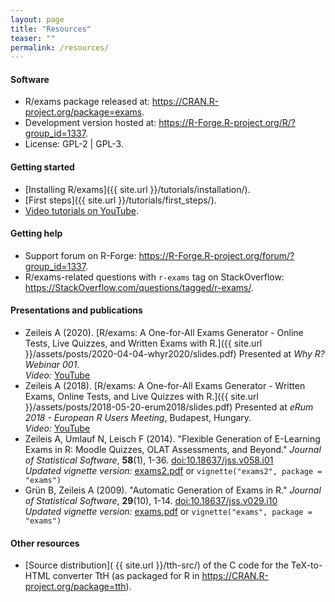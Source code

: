 ```yaml
---
layout: page
title: "Resources"
teaser: ""
permalink: /resources/
---
```


#### Software

- R/exams package released at: <https://CRAN.R-project.org/package=exams>.
- Development version hosted at: <https://R-Forge.R-project.org/R/?group_id=1337>.
- License: GPL-2 \| GPL-3.


#### Getting started

- [Installing R/exams]({{ site.url }}/tutorials/installation/).
- [First steps]({{ site.url }}/tutorials/first_steps/).
- [Video tutorials on YouTube](https://www.youtube.com/playlist?list=PLsEZAAbioUw1IBnhtBi9eIo0uqMHmqDor).


#### Getting help

- Support forum on R-Forge: <https://R-Forge.R-project.org/forum/?group_id=1337>.
- R/exams-related questions with `r-exams` tag on StackOverflow: <https://StackOverflow.com/questions/tagged/r-exams/>.


#### Presentations and publications

- Zeileis A (2020). [R/exams: A One-for-All Exams Generator - Online Tests, Live Quizzes, and Written Exams with R.]({{ site.url }}/assets/posts/2020-04-04-whyr2020/slides.pdf)
  Presented at _Why R? Webinar 001_.   
  _Video:_ [YouTube](https://www.youtube.com/watch?v=PnyCR7q4P4Q)
- Zeileis A (2018). [R/exams: A One-for-All Exams Generator - Written Exams, Online Tests, and Live Quizzes with R.]({{ site.url }}/assets/posts/2018-05-20-erum2018/slides.pdf)
  Presented at _eRum 2018 - European R Users Meeting_, Budapest, Hungary.   
  _Video:_ [YouTube](https://www.youtube.com/watch?v=NMIzbrklBEE)
- Zeileis A, Umlauf N, Leisch F (2014). "Flexible Generation of E-Learning Exams in R:
  Moodle Quizzes, OLAT Assessments, and Beyond." _Journal of Statistical Software_, **58**(1), 1-36.
  [doi:10.18637/jss.v058.i01](https://dx.doi.org/10.18637/jss.v058.i01)   
  _Updated vignette version:_ [exams2.pdf](https://CRAN.R-project.org/web/packages/exams/vignettes/exams2.pdf)
  or `vignette("exams2", package = "exams")`
- Grün B, Zeileis A (2009). "Automatic Generation of Exams in R."
  _Journal of Statistical Software_, **29**(10), 1-14. [doi:10.18637/jss.v029.i10](https://dx.doi.org/10.18637/jss.v029.i10)   
  _Updated vignette version:_ [exams.pdf](https://CRAN.R-project.org/web/packages/exams/vignettes/exams.pdf)
  or `vignette("exams", package = "exams")`


#### Other resources
  
- [Source distribution]( {{ site.url }}/tth-src/) of the C code for the TeX-to-HTML converter TtH (as packaged for R in <https://CRAN.R-project.org/package=tth>).

